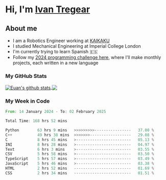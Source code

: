 # Hi, I'm [Ivan Tregear](https://www.linkedin.com/in/ivantregear/)

## About me

* I am a Robotics Engineer working at [KAIKAKU](https://github.com/KAIKAKU-AI)
* I studied Mechanical Engineering at Imperial College London
* I'm currently trying to learn Spanish :es:
* Follow my [2024 programming challenge here](https://github.com/ITregear?tab=repositories), where I'll make monthly projects, each written in a new language


### My GitHub Stats

<a href="#my-github-stats">
  <img align="center" src="https://github-readme-stats.vercel.app/api?username=itregear&count_private=true&show_icons=true&include_all_commits=true&theme=material-palenight" alt="Euan's github stats" />
</a>

<a href="#my-github-stats">
  <img align="center" src="https://github-readme-stats.vercel.app/api/top-langs/?username=itregear&layout=compact&theme=material-palenight" />
</a>

### My Week in Code
<!--START_SECTION:waka-->

```rust
From: 14 January 2024 - To: 02 February 2025

Total Time: 168 hrs 52 mins

Python        63 hrs 9 mins   >>>>>>>>>----------------   37.00 %
C++           49 hrs 38 mins  >>>>>>>------------------   29.08 %
C             8 hrs 45 mins   >------------------------   05.13 %
INI           8 hrs 28 mins   >------------------------   04.97 %
Text          6 hrs 3 mins    >------------------------   03.55 %
CSV           5 hrs 58 mins   >------------------------   03.50 %
TypeScript    5 hrs 57 mins   >------------------------   03.49 %
JavaScript    5 hrs 46 mins   >------------------------   03.38 %
HTML          2 hrs 52 mins   -------------------------   01.69 %
CSS           2 hrs 34 mins   -------------------------   01.51 %
```

<!--END_SECTION:waka-->
